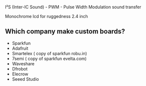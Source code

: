 I²S (Inter-IC Sound) - PWM - Pulse Width Modulation sound transfer 

Monochrome lcd for ruggedness 2.4 inch

## Which company make custom boards? 
- Sparkfun 
- Adafruit
- Smartelex ( copy of sparkfun robu.in)
- 7semi ( copy of sparkfun evelta.com)
- Waveshare
- Dfrobot
- Elecrow
- Seeed Studio